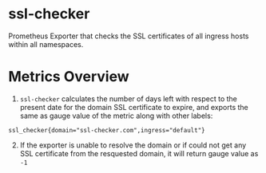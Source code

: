 # ssl-checker

Prometheus Exporter that checks the SSL certificates of all ingress hosts within all namespaces.

# Metrics Overview

1. `ssl-checker` calculates the number of days left with respect to the present date for the domain SSL certificate to expire, and exports the same as gauge value of the metric along with other labels:

```
ssl_checker{domain="ssl-checker.com",ingress="default"}
```
2. If the exporter is unable to resolve the domain or if could not get any SSL certificate from the resquested domain, it will return gauge value as `-1`

